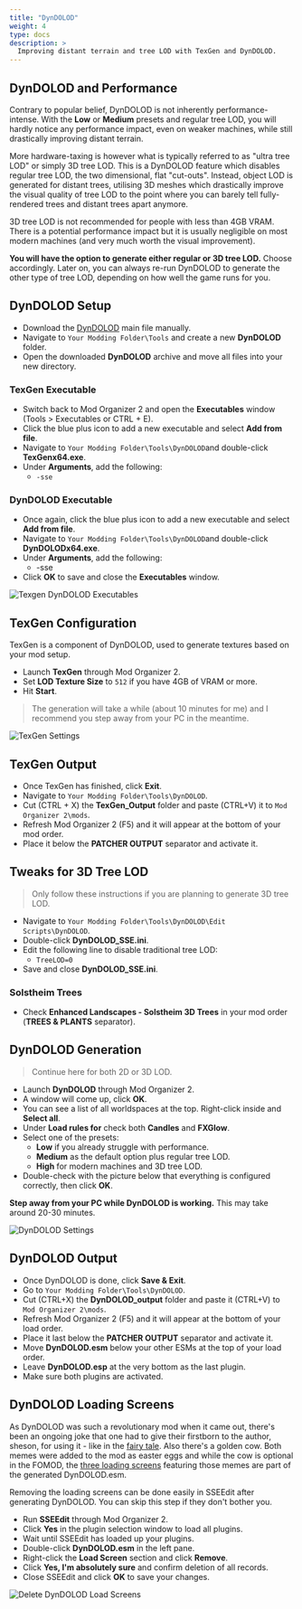 ```yaml
---
title: "DynDOLOD"
weight: 4
type: docs
description: >
  Improving distant terrain and tree LOD with TexGen and DynDOLOD.
---
```


## DynDOLOD and Performance

Contrary to popular belief, DynDOLOD is not inherently performance-intense. With the **Low** or **Medium** presets and regular tree LOD, you will hardly notice any performance impact, even on weaker machines, while still drastically improving distant terrain.

More hardware-taxing is however what is typically referred to as "ultra tree LOD" or simply 3D tree LOD. This is a DynDOLOD feature which disables regular tree LOD, the two dimensional, flat "cut-outs". Instead, object LOD is generated for distant trees, utilising 3D meshes which drastically improve the visual quality of tree LOD to the point where you can barely tell fully-rendered trees and distant trees apart anymore.

3D tree LOD is not recommended for people with less than 4GB VRAM. There is a potential performance impact but it is usually negligible on most modern machines (and very much worth the visual improvement).

**You will have the option to generate either regular or 3D tree LOD.** Choose accordingly. Later on, you can always re-run DynDOLOD to generate the other type of tree LOD, depending on how well the game runs for you.

## DynDOLOD Setup

* Download the [DynDOLOD](https://www.nexusmods.com/skyrimspecialedition/mods/32382) main file manually.
* Navigate to `Your Modding Folder\Tools` and create a new **DynDOLOD** folder.
* Open the downloaded **DynDOLOD** archive and move all files into your new directory.

### TexGen Executable

* Switch back to Mod Organizer 2 and open the **Executables** window (Tools > Executables or CTRL + E).
* Click the blue plus icon to add a new executable and select **Add from file**.
* Navigate to `Your Modding Folder\Tools\DynDOLOD`and double-click **TexGenx64.exe**.
* Under **Arguments**, add the following:
  * `-sse`

### DynDOLOD Executable

* Once again, click the blue plus icon to add a new executable and select **Add from file**.
* Navigate to `Your Modding Folder\Tools\DynDOLOD`and double-click **DynDOLODx64.exe**.
* Under **Arguments**, add the following:
  * -sse
* Click **OK** to save and close the **Executables** window.

![Texgen DynDOLOD Executables](/Pictures/skyrim-se/finalisation/texgen-dyndolod-executables.png)

## TexGen Configuration

TexGen is a component of DynDOLOD, used to generate textures based on your mod setup.

* Launch **TexGen** through Mod Organizer 2.
* Set **LOD Texture Size** to `512` if you have 4GB of VRAM or more.
* Hit **Start**.

> The generation will take a while (about 10 minutes for me) and I recommend you step away from your PC in the meantime.

![TexGen Settings](/Pictures/skyrim-se/finalisation/texgen-settings.png)

## TexGen Output

* Once TexGen has finished, click **Exit**.
* Navigate to `Your Modding Folder\Tools\DynDOLOD`.
* Cut (CTRL + X) the **TexGen_Output** folder and paste (CTRL+V) it to `Mod Organizer 2\mods`.
* Refresh Mod Organizer 2 (F5) and it will appear at the bottom of your mod order.
* Place it below the **PATCHER OUTPUT** separator and activate it.

## Tweaks for 3D Tree LOD

> Only follow these instructions if you are planning to generate 3D tree LOD.

- Navigate to `Your Modding Folder\Tools\DynDOLOD\Edit Scripts\DynDOLOD`.
- Double-click **DynDOLOD_SSE.ini**.
- Edit the following line to disable traditional tree LOD:
  * `TreeLOD=0`
- Save and close **DynDOLOD_SSE.ini**.

### Solstheim Trees

- Check **Enhanced Landscapes - Solstheim 3D Trees** in your mod order (**TREES & PLANTS** separator).

## DynDOLOD Generation

> Continue here for both 2D or 3D LOD.

* Launch **DynDOLOD** through Mod Organizer 2.
* A window will come up, click **OK**.
* You can see a list of all worldspaces at the top. Right-click inside and **Select all**.
* Under **Load rules for** check both **Candles** and **FXGlow**.
* Select one of the presets:
  * **Low** if you already struggle with performance.
  * **Medium** as the default option plus regular tree LOD.
  * **High** for modern machines and 3D tree LOD.
* Double-check with the picture below that everything is configured correctly, then click **OK**.

**Step away from your PC while DynDOLOD is working.** This may take around 20-30 minutes.

![DynDOLOD Settings](/Pictures/skyrim-se/finalisation/dyndolod-settings.png)

## DynDOLOD Output

* Once DynDOLOD is done, click **Save & Exit**.
* Go to `Your Modding Folder\Tools\DynDOLOD`.
* Cut (CTRL+X) the **DynDOLOD_output** folder and paste it (CTRL+V) to `Mod Organizer 2\mods`.
* Refresh Mod Organizer 2 (F5) and it will appear at the bottom of your load order.
* Place it last below the **PATCHER OUTPUT** separator and activate it.
* Move **DynDOLOD.esm** below your other ESMs at the top of your load order.
* Leave **DynDOLOD.esp** at the very bottom as the last plugin.
* Make sure both plugins are activated.

## DynDOLOD Loading Screens

As DynDOLOD was such a revolutionary mod when it came out, there's been an ongoing joke that one had to give their firstborn to the author, sheson, for using it - like in the [fairy tale](https://en.wikipedia.org/wiki/Rumpelstiltskin). Also there's a golden cow. Both memes were added to the mod as easter eggs and while the cow is optional in the FOMOD, the [three loading screens](/Pictures/skyrim-se/finalisation/dyndolod-loading-screen.png) featuring those memes are part of the generated DynDOLOD.esm.

Removing the loading screens can be done easily in SSEEdit after generating DynDOLOD. You can skip this step if they don't bother you.

- Run **SSEEdit** through Mod Organizer 2.
- Click **Yes** in the plugin selection window to load all plugins.
- Wait until SSEEdit has loaded up your plugins.
- Double-click **DynDOLOD.esm** in the left pane.
- Right-click the **Load Screen** section and click **Remove**.
- Click **Yes, I'm absolutely sure** and confirm deletion of all records.
- Close SSEEdit and click **OK** to save your changes.

![Delete DynDOLOD Load Screens](/Pictures/skyrim-se/finalisation/delete-dyndolod-loadscreens.png)